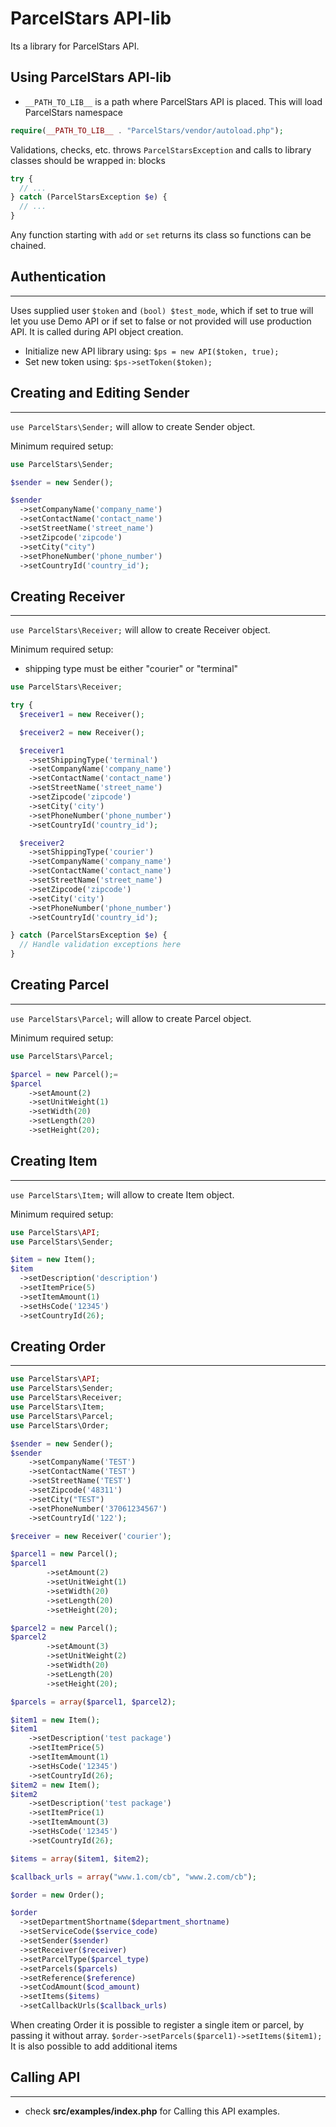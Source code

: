  # ParcelStars API-lib

Its a library for ParcelStars API.

## Using ParcelStars API-lib
- ```__PATH_TO_LIB__``` is a path where ParcelStars API is placed. This will load ParcelStars namespace
```php
require(__PATH_TO_LIB__ . "ParcelStars/vendor/autoload.php");
```

Validations, checks, etc. throws `ParcelStarsException` and calls to library classes should be wrapped in: blocks
```php
try {
  // ...
} catch (ParcelStarsException $e) {
  // ...
}
```

Any function starting with `add` or `set` returns its class so functions can be chained.

## Authentication
---
Uses supplied user `$token` and `(bool) $test_mode`, which if set to true will let you use Demo API or if set to false or not provided will use production API. It is called during API object creation.
- Initialize new API library using: `$ps = new API($token, true);`
- Set new token using: `$ps->setToken($token);`


## Creating and Editing Sender
---
`use ParcelStars\Sender;` will allow to create Sender object.

Minimum required setup:

```php
use ParcelStars\Sender;

$sender = new Sender();

$sender
  ->setCompanyName('company_name')
  ->setContactName('contact_name')
  ->setStreetName('street_name')
  ->setZipcode('zipcode')
  ->setCity("city")
  ->setPhoneNumber('phone_number')
  ->setCountryId('country_id');
```


## Creating Receiver
---
`use ParcelStars\Receiver;` will allow to create Receiver object.

Minimum required setup:
- shipping type must be either "courier" or "terminal"

```php
use ParcelStars\Receiver;

try {
  $receiver1 = new Receiver();

  $receiver2 = new Receiver();

  $receiver1
    ->setShippingType('terminal')
    ->setCompanyName('company_name')
    ->setContactName('contact_name')
    ->setStreetName('street_name')
    ->setZipcode('zipcode')
    ->setCity('city')
    ->setPhoneNumber('phone_number')
    ->setCountryId('country_id');

  $receiver2
    ->setShippingType('courier')
    ->setCompanyName('company_name')
    ->setContactName('contact_name')
    ->setStreetName('street_name')
    ->setZipcode('zipcode')
    ->setCity('city')
    ->setPhoneNumber('phone_number')
    ->setCountryId('country_id');

} catch (ParcelStarsException $e) {
  // Handle validation exceptions here
}
```

## Creating Parcel
---
`use ParcelStars\Parcel;` will allow to create Parcel object.

Minimum required setup:

```php
use ParcelStars\Parcel;

$parcel = new Parcel();=
$parcel
    ->setAmount(2)
    ->setUnitWeight(1)
    ->setWidth(20)
    ->setLength(20)
    ->setHeight(20);
```

## Creating Item
---
`use ParcelStars\Item;` will allow to create Item object.

Minimum required setup:

```php
use ParcelStars\API;
use ParcelStars\Sender;

$item = new Item();
$item
  ->setDescription('description')
  ->setItemPrice(5)
  ->setItemAmount(1)
  ->setHsCode('12345')
  ->setCountryId(26);
```


## Creating Order
---

```php
use ParcelStars\API;
use ParcelStars\Sender;
use ParcelStars\Receiver;
use ParcelStars\Item;
use ParcelStars\Parcel;
use ParcelStars\Order;

$sender = new Sender();
$sender
    ->setCompanyName('TEST')
    ->setContactName('TEST')
    ->setStreetName('TEST')
    ->setZipcode('48311')
    ->setCity("TEST")
    ->setPhoneNumber('37061234567')
    ->setCountryId('122');

$receiver = new Receiver('courier');

$parcel1 = new Parcel();
$parcel1
        ->setAmount(2)
        ->setUnitWeight(1)
        ->setWidth(20)
        ->setLength(20)
        ->setHeight(20);

$parcel2 = new Parcel(); 
$parcel2
        ->setAmount(3)
        ->setUnitWeight(2)
        ->setWidth(20)
        ->setLength(20)
        ->setHeight(20);

$parcels = array($parcel1, $parcel2);

$item1 = new Item();
$item1
    ->setDescription('test package')
    ->setItemPrice(5)
    ->setItemAmount(1)
    ->setHsCode('12345')
    ->setCountryId(26);
$item2 = new Item();
$item2
    ->setDescription('test package')
    ->setItemPrice(1)
    ->setItemAmount(3)
    ->setHsCode('12345')
    ->setCountryId(26);

$items = array($item1, $item2);

$callback_urls = array("www.1.com/cb", "www.2.com/cb");

$order = new Order();

$order
  ->setDepartmentShortname($department_shortname)
  ->setServiceCode($service_code)
  ->setSender($sender)
  ->setReceiver($receiver)
  ->setParcelType($parcel_type)
  ->setParcels($parcels)
  ->setReference($reference)
  ->setCodAmount($cod_amount)
  ->setItems($items)
  ->setCallbackUrls($callback_urls)
```

When creating Order it is possible to register a single item or parcel, by passing it without array.
`$order->setParcels($parcel1)->setItems($item1);`
It is also possible to add additional items

## Calling API
---
- check **src/examples/index.php** for Calling this API examples.
